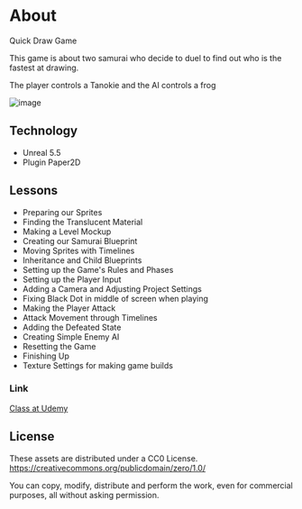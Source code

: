 # About 

Quick Draw Game

This game is about two samurai who decide to duel to find out who is the fastest at drawing.

The player controls a Tanokie and the AI ​​controls a frog

![image](https://github.com/user-attachments/assets/1631917f-4ba4-4b9a-a957-966d00d7d78a)

## Technology

- Unreal 5.5
- Plugin Paper2D

## Lessons

- Preparing our Sprites
- Finding the Translucent Material
- Making a Level Mockup
- Creating our Samurai Blueprint
- Moving Sprites with Timelines
- Inheritance and Child Blueprints
- Setting up the Game's Rules and Phases
- Setting up the Player Input
- Adding a Camera and Adjusting Project Settings
- Fixing Black Dot in middle of screen when playing
- Making the Player Attack
- Attack Movement through Timelines
- Adding the Defeated State
- Creating Simple Enemy AI
- Resetting the Game
- Finishing Up
- Texture Settings for making game builds

### Link

[Class at Udemy](https://www.udemy.com/course/unreal-2d-course/learn/lecture/37260336#overview)


## License

These assets are distributed under a CC0 License.
https://creativecommons.org/publicdomain/zero/1.0/

You can copy, modify, distribute and perform the work, even for commercial purposes, all without asking permission.
